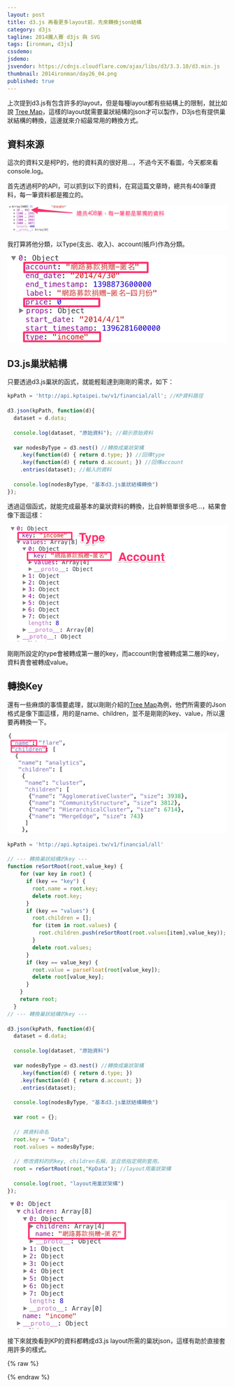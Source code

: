 ```yaml
---
layout: post
title: d3.js 再看更多layout前，先來轉換json結構
category: d3js
tagline: 2014鐵人賽 d3js 與 SVG
tags: [ironman, d3js]
cssdemo:
jsdemo:
jsvendor: https://cdnjs.cloudflare.com/ajax/libs/d3/3.3.10/d3.min.js
thumbnail: 2014ironman/day26_04.png
published: true
---
```


上次提到d3.js有包含許多的layout，但是每種layout都有些結構上的限制，就比如說 [Tree Map](http://bl.ocks.org/mbostock/4063582)，這樣的layout就需要巢狀結構的json才可以製作，D3js也有提供巢狀結構的轉換，這邊就來介紹最常用的轉換方式。

<!-- more -->


## 資料來源

這次的資料又是柯P的，他的資料真的很好用...，不過今天不看圖，今天都來看console.log。

首先透過柯P的API，可以抓到以下的資料，在寫這篇文章時，總共有408筆資料，每一筆資料都是獨立的。

![](/images/2014ironman/day26_01.png)

我打算將他分類，以Type(支出、收入)、account(帳戶)作為分類。

![](/images/2014ironman/day26_02.png)

## D3.js巢狀結構

只要透過d3.js巢狀的函式，就能輕鬆達到剛剛的需求，如下：

```javascript
kpPath = 'http://api.kptaipei.tw/v1/financial/all'; //KP資料路徑

d3.json(kpPath, function(d){
  dataset = d.data;

  console.log(dataset, "原始資料"); //顯示原始資料

  var nodesByType = d3.nest() //轉換成巢狀架構
    .key(function(d) { return d.type; }) //回傳type
    .key(function(d) { return d.account; }) //回傳account
    .entries(dataset); //輸入的資料

  console.log(nodesByType, "基本d3.js巢狀結構轉換")
});
```

透過這個函式，就能完成最基本的巢狀資料的轉換，比自幹簡單很多吧...，結果會像下面這樣：

![](/images/2014ironman/day26_04.png)

剛剛所設定的type會被轉成第一層的key，而account則會被轉成第二層的key，資料責會被轉成value。

## 轉換Key

還有一些麻煩的事情要處理，就以剛剛介紹的[Tree Map](http://bl.ocks.org/mbostock/4063582)為例，他們所需要的Json格式是像下圖這樣，用的是name、children，並不是剛剛的key、value，所以還要再轉換一下。

![](/images/2014ironman/day26_05.png)

```javascript
kpPath = 'http://api.kptaipei.tw/v1/financial/all'

// --- 轉換巢狀結構的key ---
function reSortRoot(root,value_key) {
    for (var key in root) {
      if (key == "key") {
        root.name = root.key;
        delete root.key;
      }
      if (key == "values") {
        root.children = [];
        for (item in root.values) {
          root.children.push(reSortRoot(root.values[item],value_key));
        }
        delete root.values;
      }
      if (key == value_key) {
        root.value = parseFloat(root[value_key]);
        delete root[value_key];
      }
    }
    return root;
  }
// --- 轉換巢狀結構的key ---

d3.json(kpPath, function(d){
  dataset = d.data;

  console.log(dataset, "原始資料")

  var nodesByType = d3.nest() //轉換成巢狀架構
    .key(function(d) { return d.type; })
    .key(function(d) { return d.account; })
    .entries(dataset);

  console.log(nodesByType, "基本d3.js巢狀結構轉換")

  var root = {};

  // 將資料命名
  root.key = "Data";
  root.values = nodesByType;

  // 修改資料的的key, children名稱，並且依指定規則套用。
  root = reSortRoot(root,"KpData"); //layout用巢狀架構

  console.log(root, "layout用巢狀架構")
});

```

![](/images/2014ironman/day26_03.png)

接下來就換看到KP的資料都轉成d3.js layout所需的巢狀json，這樣有助於直接套用許多的樣式。

{% raw %}
<script>
kpPath = 'http://api.kptaipei.tw/v1/financial/all'

// --- 轉換巢狀結構的key ---
function reSortRoot(root,value_key) {
    for (var key in root) {
      if (key == "key") {
        root.name = root.key;
        delete root.key;
      }
      if (key == "values") {
        root.children = [];
        for (item in root.values) {
          root.children.push(reSortRoot(root.values[item],value_key));
        }
        delete root.values;
      }
      if (key == value_key) {
        root.value = parseFloat(root[value_key]);
        delete root[value_key];
      }
    }
    return root;
  }
// --- 轉換巢狀結構的key ---

d3.json(kpPath, function(d){
  dataset = d.data;

  console.log(dataset, "原始資料")

  var nodesByType = d3.nest() //轉換成巢狀架構
    .key(function(d) { return d.type; })
    .key(function(d) { return d.account; })
    .entries(dataset);

  console.log(nodesByType, "基本d3.js巢狀結構轉換")

  var root = {};

  // 將資料命名
  root.key = "Data";
  root.values = nodesByType;

  // 修改資料的的key, children名稱，並且依指定規則套用。
  root = reSortRoot(root,"KpData"); //layout用巢狀架構

  console.log(root, "layout用巢狀架構")
});

</script>
{% endraw %}
